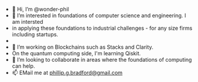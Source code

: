 - 👋 Hi, I’m @wonder-phil
- 👀 I’m interested in foundations of computer science and engineering.  I am intersted
- in applying these foundations to industrial challenges - for any size firms including startups.
- 
- 🌱 I’m working on Blockchains such as Stacks and Clarity.
- On the quantum computing side, I'm learning Qiskit.
- 💞️ I’m looking to collaborate in areas where the foundations of computing can help.
- 📫 EMail me at phillip.g.bradford@gmail.com

<!---
wonder-phil/wonder-phil is a ✨ special ✨ repository because its `README.md` (this file) appears on your GitHub profile.
You can click the Preview link to take a look at your changes.
--->

